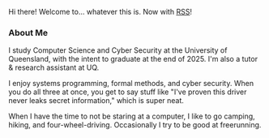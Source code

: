 Hi there! Welcome to… whatever this is. Now with [RSS](/rss.xml)!

### About Me

I study Computer Science and Cyber Security at the University of Queensland, with the intent to graduate at the end of 2025. I'm also a tutor & research assistant at UQ.

I enjoy systems programming, formal methods, and cyber security. When you do all three at once, you get to say stuff like "I've proven this driver never leaks secret information," which is super neat.

When I have the time to not be staring at a computer, I like to go camping, hiking, and four-wheel-driving. Occasionally I try to be good at freerunning.
